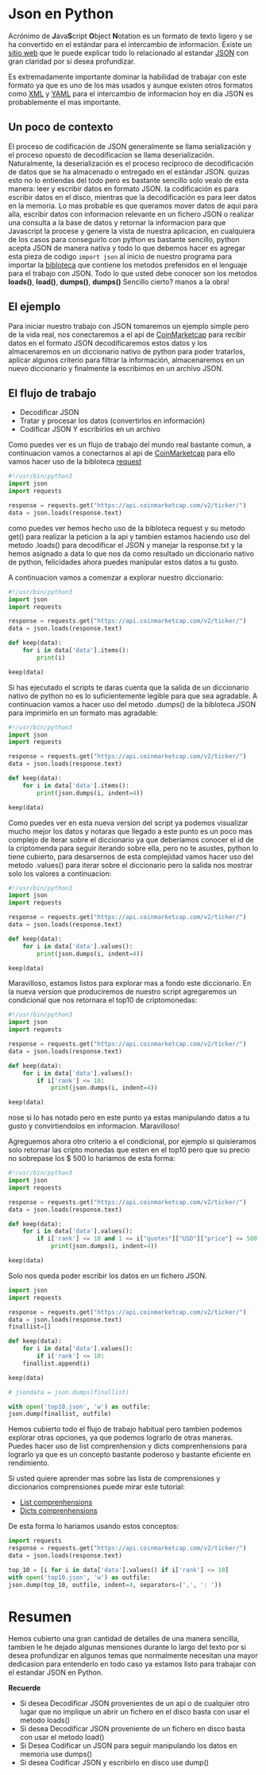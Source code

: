 # Json en Python

Acrónimo de **J**ava**S**cript **O**bject **N**otation es un formato de texto ligero y se ha convertido en el estándar para el intercambio de información. Existe un [sitio web](https://www.json.org/) que le puede explicar todo lo relacionado al estandar [JSON](https://www.json.org/) con gran claridad por si desea profundizar.

Es extremadamente importante dominar la habilidad de trabajar con este formato ya que es uno de los mas usados y aunque existen otros formatos como [XML](https://en.wikipedia.org/wiki/XML) y [YAML](http://yaml.org/) para el intercambio de informacion hoy en dia JSON es probablemente el mas importante.

## Un poco de contexto

El proceso de codificación de JSON generalmente se llama serialización y el proceso opuesto de decodificacíon se llama deserialización. Naturalmente, la deserialización es el proceso recíproco de decodificación de datos que se ha almacenado o entregado en el estándar JSON. quizas esto no lo entiendas del todo pero es bastante sencillo solo vealo de esta manera: leer y escribir datos en formato JSON. la codificación es para escribir datos en el disco, mientras que la decodificación es para leer datos en la memoria. Lo mas probable es que queramos mover datos de aqui para alla, escribir datos con informacion relevante en un fichero JSON o realizar una consulta a la base de datos y retornar la informacion para que Javascript la procese y genere la vista de nuestra aplicacion, en cualquiera de los casos para conseguirlo con python es bastante sencillo, python acepta JSON de manera nativa y todo lo que debemos hacer es agregar esta pieza de codigo `import json` al inicio de nuestro programa para importar la [bibloteca](https://docs.python.org/3/library/json.html) que contiene los metodos prefenidos en el lenguaje para el trabajo con JSON. Todo lo que usted debe conocer son los metodos **loads()**, **load()**, **dumps()**, **dumps()** Sencillo cierto? manos a la obra!

## El ejemplo

Para iniciar nuestro trabajo con JSON tomaremos un ejemplo simple pero de la vida real, nos conectaremos a el api de [CoinMarketcap](https://api.coinmarketcap.com/v2/ticker/) para recibir datos en el formato JSON decodificaremos estos datos y los almacenaremos en un diccionario nativo de python para poder tratarlos, aplicar algunos criterio para filtrar la información, almacenaremos en un nuevo diccionario y finalmente la escribimos en un archivo JSON.

## El flujo de trabajo

- Decodificar JSON
- Tratar y procesar los datos (convertirlos en información)
- Codificar JSON Y escríbirlos en un archivo

Como puedes ver es un flujo de trabajo del mundo real bastante comun, a continuacion vamos a conectarnos al api de [CoinMarketcap](https://api.coinmarketcap.com/v2/ticker/) para ello vamos hacer uso de la bibloteca [request](http://docs.python-requests.org/es/latest/)

```python
#!/usr/bin/python3
import json
import requests

response = requests.get("https://api.coinmarketcap.com/v2/ticker/")
data = json.loads(response.text)
```

como puedes ver hemos hecho uso de la bibloteca request y su metodo get() para realizar la peticion a la api y tambien estamos haciendo uso del metodo .loads() para decodificar el JSON y manejar la response.txt y la hemos asignado a data lo que nos da como resultado un diccionario nativo de python, felicidades ahora puedes manipular estos datos a tu gusto.

A continuacion vamos a comenzar a explorar nuestro diccionario:

```python
#!/usr/bin/python3
import json
import requests

response = requests.get("https://api.coinmarketcap.com/v2/ticker/")
data = json.loads(response.text)

def keep(data):
    for i in data['data'].items():
        print(i)

keep(data)
```

Si has ejecutado el scripts te daras cuenta que la salida de un diccionario nativo de python no es lo suficientemente legible para que sea agradable. A continuacion vamos a hacer uso del metodo .dumps() de la bibloteca JSON para imprimirlo en un formato mas agradable:

```python
#!/usr/bin/python3
import json
import requests

response = requests.get("https://api.coinmarketcap.com/v2/ticker/")
data = json.loads(response.text)

def keep(data):
    for i in data['data'].items():
        print(json.dumps(i, indent=4))

keep(data)
```

Como puedes ver en esta nueva version del script ya podemos visualizar mucho mejor los datos y notaras que llegado a este punto es un poco mas complejo de iterar sobre el diccionario ya que deberiamos conocer el id de la criptomenda para seguir iterando sobre ella, pero no te asustes, python lo tiene cubierto, para desarsernos de esta complejidad vamos hacer uso del metodo .values() para iterar sobre el diccionario pero la salida nos mostrar solo los valores a continuacion:

```python
#!/usr/bin/python3
import json
import requests

response = requests.get("https://api.coinmarketcap.com/v2/ticker/")
data = json.loads(response.text)

def keep(data):
    for i in data['data'].values():
        print(json.dumps(i, indent=4))

keep(data)
```

Maravilloso, estamos listos para explorar mas a fondo este diccionario. En la nueva version que produciremos de nuestro script agregaremos un condicional que nos retornara el top10 de criptomonedas:

```python
#!/usr/bin/python3
import json
import requests

response = requests.get("https://api.coinmarketcap.com/v2/ticker/")
data = json.loads(response.text)

def keep(data):
    for i in data['data'].values():
        if i['rank'] <= 10:
            print(json.dumps(i, indent=4))

keep(data)
```

nose si lo has notado pero en este punto ya estas manipulando datos a tu gusto y convirtiendolos en informacion. Maravilloso!

Agreguemos ahora otro criterio a el condicional, por ejemplo si quisieramos solo retornar las cripto monedas que esten en el top10 pero que su precio no sobrepase los $ 500 lo hariamos de esta forma:

```python
#!/usr/bin/python3
import json
import requests

response = requests.get("https://api.coinmarketcap.com/v2/ticker/")
data = json.loads(response.text)

def keep(data):
    for i in data['data'].values():
        if i['rank'] <= 10 and 1 <= i["quotes"]["USD"]["price"] <= 500:
            print(json.dumps(i, indent=4))

keep(data)
```

Solo nos queda poder escribir los datos en un fichero JSON.

```python
import json
import requests

response = requests.get("https://api.coinmarketcap.com/v2/ticker/")
data = json.loads(response.text)
finallist=[]

def keep(data):
    for i in data['data'].values():
        if i['rank'] <= 10:
    finallist.append(i)

keep(data)

# jsondata = json.dumps(finallist)

with open('top10.json', 'w') as outfile:
json.dump(finallist, outfile)
```

Hemos cubierto todo el flujo de trabajo habitual pero tambien podemos explorar otras opciones, ya que podemos lograrlo de otras maneras. Puedes hacer uso de list comprenhension y dicts comprenhensions para lograrlo ya que es un concepto bastante poderoso y bastante eficiente en rendimiento.

Si usted quiere aprender mas sobre las lista de comprensiones y diccionarios comprensiones puede mirar este tutorial:

- [List comprenhensions](#)
- [Dicts comprenhensions](#)

De esta forma lo hariamos usando estos conceptos:

```python
import requests
response = requests.get("https://api.coinmarketcap.com/v2/ticker/")
data = json.loads(response.text)

top_10 = [i for i in data['data'].values() if i['rank'] <= 10]
with open('top10.json', 'w') as outfile:
json.dump(top_10, outfile, indent=4, separators=(',', ': '))
```

# Resumen

Hemos cubierto una gran cantidad de detalles de una manera sencilla, tambien le he dejado algunas mensiones durante lo largo del texto por si desea profundizar en algunos temas que normalmente necesitan una mayor dedicasion para entenderlo en todo caso ya estamos listo para trabajar con el estandar JSON en Python.

**Recuerde**

- Si desea Decodificar JSON provenientes de un api o de cualquier otro lugar que no implique un abrir un fichero en el disco basta con usar el metodo loads()
- Si desea Decodificar JSON proveniente de un fichero en disco basta con usar el metodo load()
- Si Desea Codificar un JSON para seguir manipulando los datos en memoria use dumps()
- Si desea Codificar JSON y escribirlo en disco use dump()
